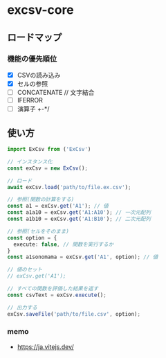 # excsv-core

## ロードマップ

### 機能の優先順位

- [x] CSVの読み込み
- [x] セルの参照
- [ ] CONCATENATE // 文字結合
- [ ] IFERROR
- [ ] 演算子 +-*/

## 使い方

```ts
import ExCsv from ('ExCsv')

// インスタンス化
const exCsv = new ExCsv();

// ロード
await exCsv.load('path/to/file.ex.csv');

// 参照(関数の計算をする)
const a1 = exCsv.get('A1'); // 値
const a1a10 = exCsv.get('A1:A10'); // 一次元配列
const a1b10 = exCsv.get('A1:B10'); // 二次元配列

// 参照(セルをそのまま)
const option = {
  execute: false, // 関数を実行するか
}
const a1sonomama = exCsv.get('A1', option); // 値

// 値のセット
// exCsv.get('A1');

// すべての関数を評価した結果を返す
const csvText = exCsv.execute();

// 出力する
exCsv.saveFile('path/to/file.csv', option);
```

### memo

- <https://ja.vitejs.dev/>
